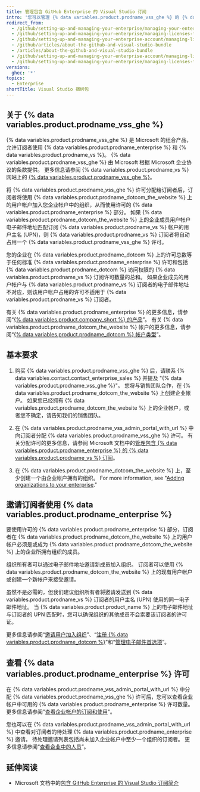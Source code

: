 ```yaml
---
title: 管理包含 GitHub Enterprise 的 Visual Studio 订阅
intro: '您可以管理 {% data variables.product.prodname_vss_ghe %} 的 {% data variables.product.prodname_enterprise %} 许可。'
redirect_from:
  - /github/setting-up-and-managing-your-enterprise/managing-your-enterprise-account/managing-licenses-for-visual-studio-subscription-with-github-enterprise
  - /github/setting-up-and-managing-your-enterprise/managing-licenses-for-the-github-enterprise-and-visual-studio-bundle
  - /github/setting-up-and-managing-your-enterprise-account/managing-licenses-for-the-github-enterprise-and-visual-studio-bundle
  - /github/articles/about-the-github-and-visual-studio-bundle
  - /articles/about-the-github-and-visual-studio-bundle
  - /github/setting-up-and-managing-your-enterprise-account/managing-licenses-for-visual-studio-subscription-with-github-enterprise
  - /github/setting-up-and-managing-your-enterprise/managing-licenses-for-visual-studio-subscription-with-github-enterprise
versions:
  ghec: '*'
topics:
  - Enterprise
shortTitle: Visual Studio 捆绑包
---
```


## 关于 {% data variables.product.prodname_vss_ghe %}

{% data variables.product.prodname_vss_ghe %} 是 Microsoft 的组合产品，允许订阅者使用 {% data variables.product.prodname_enterprise %} 和 {% data variables.product.prodname_vs %}。 {% data variables.product.prodname_vss_ghe %} 由 Microsoft 根据 Microsoft 企业协议的条款提供。 更多信息请参阅 {% data variables.product.prodname_vs %} 网站上的 [{% data variables.product.prodname_vss_ghe %}](https://visualstudio.microsoft.com/subscriptions/visual-studio-github/)。

将 {% data variables.product.prodname_vss_ghe %} 许可分配给订阅者后，订阅者将使用 {% data variables.product.prodname_dotcom_the_website %} 上的用户帐户加入您企业帐户中的组织，从而使用许可的 {% data variables.product.prodname_enterprise %} 部分。 如果 {% data variables.product.prodname_dotcom_the_website %} 上的企业成员用户帐户电子邮件地址匹配订阅 {% data variables.product.prodname_vs %} 帐户的用户主名 (UPN)，则 {% data variables.product.prodname_vs %} 订阅者将自动占用一个 {% data variables.product.prodname_vss_ghe %} 许可。

您的企业在 {% data variables.product.prodname_dotcom %} 上的许可总数等于任何标准 {% data variables.product.prodname_enterprise %} 许可和包括 {% data variables.product.prodname_dotcom %} 访问权限的 {% data variables.product.prodname_vs %} 订阅许可数量的总和。 如果企业成员的用户帐户与 {% data variables.product.prodname_vs %} 订阅者的电子邮件地址不对应，则该用户帐户占用的许可不适用于 {% data variables.product.prodname_vs %} 订阅者。

有关 {% data variables.product.prodname_enterprise %} 的更多信息，请参阅“[{% data variables.product.company_short %} 的产品](/github/getting-started-with-github/githubs-products#github-enterprise)”。 有关 {% data variables.product.prodname_dotcom_the_website %} 帐户的更多信息，请参阅“[{% data variables.product.prodname_dotcom %} 帐户类型](/github/getting-started-with-github/types-of-github-accounts)”。

## 基本要求

1. 购买 {% data variables.product.prodname_vss_ghe %} 后，请联系 {% data variables.contact.contact_enterprise_sales %} 并提及 "{% data variables.product.prodname_vss_ghe %}"。 您将与销售团队合作，在 {% data variables.product.prodname_dotcom_the_website %} 上创建企业帐户。 如果您已经拥有 {% data variables.product.prodname_dotcom_the_website %} 上的企业帐户，或者您不确定，请告知我们的销售团队。

2. 在 {% data variables.product.prodname_vss_admin_portal_with_url %} 中向订阅者分配 {% data variables.product.prodname_vss_ghe %} 许可。 有关分配许可的更多信息，请参阅 Microsoft 文档中的[管理包含 {% data variables.product.prodname_enterprise %} 的 {% data variables.product.prodname_vs %} 订阅](https://docs.microsoft.com/visualstudio/subscriptions/assign-github)。

3. 在 {% data variables.product.prodname_dotcom_the_website %} 上，至少创建一个由企业帐户拥有的组织。 For more information, see "[Adding organizations to your enterprise](/admin/user-management/managing-organizations-in-your-enterprise/adding-organizations-to-your-enterprise)."

## 邀请订阅者使用 {% data variables.product.prodname_enterprise %}

要使用许可的 {% data variables.product.prodname_enterprise %} 部分，订阅者在 {% data variables.product.prodname_dotcom_the_website %} 上的用户帐户必须是或成为 {% data variables.product.prodname_dotcom_the_website %} 上的企业所拥有组织的成员。

组织所有者可以通过电子邮件地址邀请新成员加入组织。 订阅者可以使用 {% data variables.product.prodname_dotcom_the_website %} 上的现有用户帐户或创建一个新帐户来接受邀请。

虽然不是必需的，但我们建议组织所有者将邀请发送到 {% data variables.product.prodname_vs %} 订阅者的用户主名 (UPN) 使用的同一电子邮件地址。 当 {% data variables.product.product_name %} 上的电子邮件地址与订阅者的 UPN 匹配时，您可以确保组织的其他成员不会索要该订阅者的许可证。

更多信息请参阅“[邀请用户加入组织](/organizations/managing-membership-in-your-organization/inviting-users-to-join-your-organization)”、“[注册 {% data variables.product.prodname_dotcom %}](/github/getting-started-with-github/signing-up-for-github)”和“[管理电子邮件首选项](/account-and-profile/setting-up-and-managing-your-github-user-account/managing-email-preferences)”。

## 查看 {% data variables.product.prodname_enterprise %} 许可

在 {% data variables.product.prodname_vss_admin_portal_with_url %} 中分配 {% data variables.product.prodname_vss_ghe %} 许可后，您可以查看企业帐户中可用的 {% data variables.product.prodname_enterprise %} 许可数量。 更多信息请参阅"[查看企业帐户的订阅和使用](/billing/managing-billing-for-your-github-account/viewing-the-subscription-and-usage-for-your-enterprise-account)"。

您也可以在 {% data variables.product.prodname_vss_admin_portal_with_url %} 中查看对订阅者的待处理 {% data variables.product.prodname_enterprise %} 邀请。 待处理邀请列表包括尚未加入企业帐户中至少一个组织的订阅者。 更多信息请参阅“[查看企业中的人员](/admin/user-management/managing-users-in-your-enterprise/viewing-people-in-your-enterprise#viewing-members-and-outside-collaborators)”。

## 延伸阅读

- Microsoft 文档中的[包含 GitHub Enterprise 的 Visual Studio 订阅简介](https://docs.microsoft.com/visualstudio/subscriptions/access-github)
